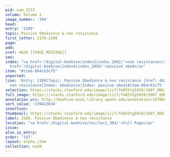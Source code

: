 ```yaml
---
pid: num_3133
volume: Volume 2
image_number: '394'
head:
entry: '2189'
topic: Passive Obedience & non resistance
first_letter: 2176-2200
page:
add:
xref: 4626 [[PAGE_MISSING]]
see:
index: "<a href='/digital-beehive/index3/index_2682/'>non resistance</a>|<a href='/digital-beehive/index4/index_2711/'>obedience</a>|<a
  href='/digital-beehive/index4/index_2858/'>passive obed</a>"
item: "#item-064c63cf5"
unparsed:
line: 'Entry: 2189|Topic: Passive Obedience & non resistance |Xref: 4626 [[PAGE_MISSING]]|Index:
  non resistance|Index: obedience|Index: passive obed|#item-064c63cf5'
selection: https://stacks.stanford.edu/image/iiif/fm855tg5659/1607_0861/811,3634,2843,788/full/0/default.jpg
full_image: https://stacks.stanford.edu/image/iiif/fm855tg5659/1607_0861/full/full/0/default.jpg
annotation_uri: http://beehive-anno.library.upenn.edu/annotation/1679667948984
sort_value: '239413634'
insertion:
thumbnail: https://stacks.stanford.edu/image/iiif/fm855tg5659/1607_0861/811,3634,600,180/250,/0/default.jpg
label: 2189. Passive Obedience & non resistance
location: "<a href='/digital-beehive/toc/toc2_384/'>Full Page</a>"
issue:
also_in_entry:
order: '197'
layout: alpha_item
collection: num9
---
```

